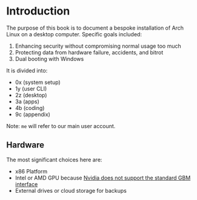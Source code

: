 # Introduction

The purpose of this book is to document a bespoke installation of Arch Linux on a desktop computer. Specific goals included:

1. Enhancing security without compromising normal usage too much
2. Protecting data from hardware failure, accidents, and bitrot
3. Dual booting with Windows

It is divided into:

* 0x (system setup)
* 1y (user CLI)
* 2z (desktop)
* 3a (apps)
* 4b (coding)
* 9c (appendix)

Note: `me` will refer to our main user account.


## Hardware

The most significant choices here are:

* x86 Platform
* Intel or AMD GPU because [Nvidia does not support the standard GBM interface][nvidia-support]
* External drives or cloud storage for backups

[nvidia-support]: https://github.com/swaywm/sway/issues/490
